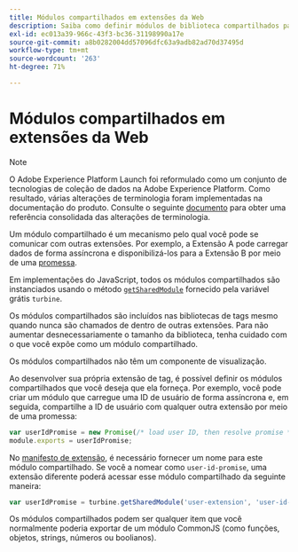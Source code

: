 ```yaml
---
title: Módulos compartilhados em extensões da Web
description: Saiba como definir módulos de biblioteca compartilhados para extensões da Web na Adobe Experience Platform.
exl-id: ec013a39-966c-43f3-bc36-31198990a17e
source-git-commit: a8b0282004dd57096dfc63a9adb82ad70d37495d
workflow-type: tm+mt
source-wordcount: '263'
ht-degree: 71%

---
```


# Módulos compartilhados em extensões da Web

>[!NOTE]
>
>O Adobe Experience Platform Launch foi reformulado como um conjunto de tecnologias de coleção de dados na Adobe Experience Platform. Como resultado, várias alterações de terminologia foram implementadas na documentação do produto. Consulte o seguinte [documento](../../term-updates.md) para obter uma referência consolidada das alterações de terminologia.

Um módulo compartilhado é um mecanismo pelo qual você pode se comunicar com outras extensões. Por exemplo, a Extensão A pode carregar dados de forma assíncrona e disponibilizá-los para a Extensão B por meio de uma [promessa](https://developer.mozilla.org/pt-BR/docs/Web/JavaScript/Reference/Global_Objects/Promise).

Em implementações do JavaScript, todos os módulos compartilhados são instanciados usando o método [`getSharedModule`](../turbine.md#shared) fornecido pela variável grátis `turbine`.

Os módulos compartilhados são incluídos nas bibliotecas de tags mesmo quando nunca são chamados de dentro de outras extensões. Para não aumentar desnecessariamente o tamanho da biblioteca, tenha cuidado com o que você expõe como um módulo compartilhado.

Os módulos compartilhados não têm um componente de visualização.

Ao desenvolver sua própria extensão de tag, é possível definir os módulos compartilhados que você deseja que ela forneça. Por exemplo, você pode criar um módulo que carregue uma ID de usuário de forma assíncrona e, em seguida, compartilhe a ID de usuário com qualquer outra extensão por meio de uma promessa:

```javascript
var userIdPromise = new Promise(/* load user ID, then resolve promise */);
module.exports = userIdPromise;
```

No [manifesto de extensão](../manifest.md), é necessário fornecer um nome para este módulo compartilhado. Se você a nomear como `user-id-promise`, uma extensão diferente poderá acessar esse módulo compartilhado da seguinte maneira:

```javascript
var userIdPromise = turbine.getSharedModule('user-extension', 'user-id-promise');
```

Os módulos compartilhados podem ser qualquer item que você normalmente poderia exportar de um módulo CommonJS (como funções, objetos, strings, números ou boolianos).
